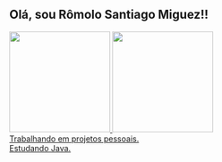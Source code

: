 ## Olá, sou Rômolo Santiago Miguez!!

<div>
<a href="https://github.com/minhoSantiago">
<img height= "180cm" src="https://github-readme-stats.vercel.app/api/top-langs/?username=minhoSantiago&layout=compact&langs_count=7&theme=bear"/>
<img height= "180cm" src=https://github-readme-stats.vercel.app/api?username=minhoSantiago&theme=bear&show_icons=true"/>
</div>

  <div>
 Trabalhando em projetos pessoais.  
    <br>
 Estudando Java.
  </div>
  <!--
**minhoSantiago/minhoSantiago** is a ✨ _special_ ✨ repository because its `README.md` (this file) appears on your GitHub profile.

Here are some ideas to get you started:

- 🔭 I’m currently working on ...
- 🌱 I’m currently learning ...
- 👯 I’m looking to collaborate on ...
- 🤔 I’m looking for help with ...
- 💬 Ask me about ...
- 📫 How to reach me: ...
- 😄 Pronouns: ...
- ⚡ Fun fact: ...
-->
